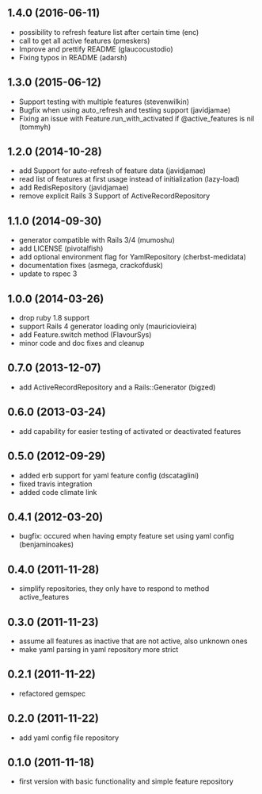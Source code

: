 ## 1.4.0 (2016-06-11)

* possibility to refresh feature list after certain time (enc)
* call to get all active features (pmeskers)
* Improve and prettify README (glaucocustodio)
* Fixing typos in README (adarsh)

## 1.3.0 (2015-06-12)

* Support testing with multiple features (stevenwilkin)
* Bugfix when using auto_refresh and testing support (javidjamae)
* Fixing an issue with Feature.run_with_activated if @active_features is nil (tommyh)

## 1.2.0 (2014-10-28)

* add Support for auto-refresh of feature data (javidjamae)
* read list of features at first usage instead of initialization (lazy-load)
* add RedisRepository (javidjamae)
* remove explicit Rails 3 Support of ActiveRecordRepository

## 1.1.0 (2014-09-30)

* generator compatible with Rails 3/4 (mumoshu)
* add LICENSE (pivotalfish)
* add optional environment flag for YamlRepository (cherbst-medidata)
* documentation fixes (asmega, crackofdusk)
* update to rspec 3

## 1.0.0 (2014-03-26)

* drop ruby 1.8 support
* support Rails 4 generator loading only (mauriciovieira)
* add Feature.switch method (FlavourSys)
* minor code and doc fixes and cleanup

## 0.7.0 (2013-12-07)

* add ActiveRecordRepository and a Rails::Generator (bigzed)

## 0.6.0 (2013-03-24)

* add capability for easier testing of activated or deactivated features

## 0.5.0 (2012-09-29)

* added erb support for yaml feature config (dscataglini)
* fixed travis integration
* added code climate link

## 0.4.1 (2012-03-20)

* bugfix: occured when having empty feature set using yaml config (benjaminoakes)

## 0.4.0 (2011-11-28)

* simplify repositories, they only have to respond to method active_features 

## 0.3.0 (2011-11-23)

* assume all features as inactive that are not active, also unknown ones
* make yaml parsing in yaml repository more strict

## 0.2.1 (2011-11-22)

* refactored gemspec

## 0.2.0 (2011-11-22)

* add yaml config file repository

## 0.1.0 (2011-11-18)

* first version with basic functionality and simple feature repository
